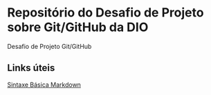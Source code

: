 # Repositório do Desafio de Projeto sobre Git/GitHub da DIO
Desafio de Projeto Git/GitHub

## Links úteis
[Sintaxe Básica Markdown](https://www.markdownguide.org/basic-syntax/)

